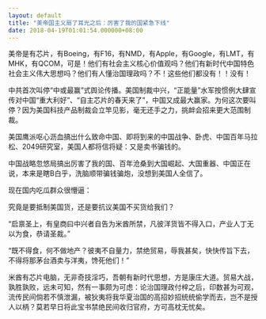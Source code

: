```yaml
---
layout: default
title: "美帝国主义扇了耳光之后：厉害了我的国紧急下线"
date: 2018-04-19T01:01:54.000000+08:00
---
```


美帝是有芯片，有Boeing，有F16，有NMD，有Apple，有Google，有LMT，有MHK，有QCOM，可是！他们有社会主义核心价值观吗？他们有新时代中国特色社会主义伟大思想吗？他们有人懂治国理政吗？不！这些他们都没有！！没有！

中共首次叫停“中或最赢”式舆论传播。美国制裁中兴，“正能量”水军按惯例大肆宣传对中国“重大利好”、“自主芯片的春天来了”，中国又成最大赢家。为何这次要叫停？因为美国科技产品制裁会立竿见影，毫无还手之力，挑衅会招来更大范围制裁。

美国鹰派呕心沥血搞出什么致命中国、即将到来的中国战争、卧虎、中国百年马拉松、2049研究室，美国人都将信将疑：又是卖书骗钱的。


中国战略忽悠局搞出厉害了我的国、百年沧桑到大国崛起、大国重器、中国正在说，本来是瞎B白乎，洗脑顺带骗钱骗炮，没想到美国人全信了。

现在国内吃瓜群众很懵逼：


究竟是要抵制美国货，还是要抗议美国不买货给我们？

“启禀圣上，有皇商曰中兴者自告为米酋所禁，凡彼洋货皆不得入口，产业人丁无以为食，恭请圣裁。”


“既不得食，何不做地产？彼夷不自量力，禁绝贸易，辱我甚矣，快快传旨下去，不得将那茅台酒卖与洋夷，馋死他们！”

米酋有芯片电脑，无非奇技淫巧，吾朝有新时代思想，方是康庄大道。贸易大战，孰胜孰败，远未可知，然有一事颇为可虑：论治国理政付梓之后，印数甚为可观，流传民间倘若不慎泄漏，被狄夷将我华夏治国的高招妙招统统偷学而去，岂不是授人以柄？莫若早日将此宝书禁绝民间收归官府，方可高枕无忧矣。


